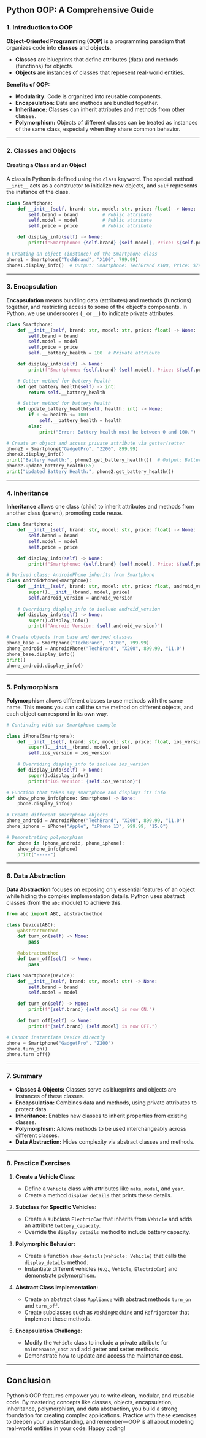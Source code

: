 ## Python OOP: A Comprehensive Guide

### 1. Introduction to OOP

**Object-Oriented Programming (OOP)** is a programming paradigm that organizes code into **classes** and **objects**.  
- **Classes** are blueprints that define attributes (data) and methods (functions) for objects.  
- **Objects** are instances of classes that represent real-world entities.

**Benefits of OOP:**  
- **Modularity:** Code is organized into reusable components.  
- **Encapsulation:** Data and methods are bundled together.  
- **Inheritance:** Classes can inherit attributes and methods from other classes.  
- **Polymorphism:** Objects of different classes can be treated as instances of the same class, especially when they share common behavior.

---

### 2. Classes and Objects

#### **Creating a Class and an Object**

A class in Python is defined using the `class` keyword. The special method `__init__` acts as a constructor to initialize new objects, and `self` represents the instance of the class.

```python
class Smartphone:
    def __init__(self, brand: str, model: str, price: float) -> None:
        self.brand = brand         # Public attribute
        self.model = model         # Public attribute
        self.price = price         # Public attribute

    def display_info(self) -> None:
        print(f"Smartphone: {self.brand} {self.model}, Price: ${self.price}")

# Creating an object (instance) of the Smartphone class
phone1 = Smartphone("TechBrand", "X100", 799.99)
phone1.display_info()  # Output: Smartphone: TechBrand X100, Price: $799.99
```

---

### 3. Encapsulation

**Encapsulation** means bundling data (attributes) and methods (functions) together, and restricting access to some of the object's components. In Python, we use underscores (`_` or `__`) to indicate private attributes.

```python
class Smartphone:
    def __init__(self, brand: str, model: str, price: float) -> None:
        self.brand = brand
        self.model = model
        self.price = price
        self.__battery_health = 100  # Private attribute

    def display_info(self) -> None:
        print(f"Smartphone: {self.brand} {self.model}, Price: ${self.price}")

    # Getter method for battery health
    def get_battery_health(self) -> int:
        return self.__battery_health

    # Setter method for battery health
    def update_battery_health(self, health: int) -> None:
        if 0 <= health <= 100:
            self.__battery_health = health
        else:
            print("Error: Battery health must be between 0 and 100.")

# Create an object and access private attribute via getter/setter
phone2 = Smartphone("GadgetPro", "Z200", 899.99)
phone2.display_info()
print("Battery Health:", phone2.get_battery_health())  # Output: Battery Health: 100
phone2.update_battery_health(85)
print("Updated Battery Health:", phone2.get_battery_health())
```

---

### 4. Inheritance

**Inheritance** allows one class (child) to inherit attributes and methods from another class (parent), promoting code reuse.

```python
class Smartphone:
    def __init__(self, brand: str, model: str, price: float) -> None:
        self.brand = brand
        self.model = model
        self.price = price

    def display_info(self) -> None:
        print(f"Smartphone: {self.brand} {self.model}, Price: ${self.price}")

# Derived class: AndroidPhone inherits from Smartphone
class AndroidPhone(Smartphone):
    def __init__(self, brand: str, model: str, price: float, android_version: str) -> None:
        super().__init__(brand, model, price)
        self.android_version = android_version

    # Overriding display_info to include android_version
    def display_info(self) -> None:
        super().display_info()
        print(f"Android Version: {self.android_version}")

# Create objects from base and derived classes
phone_base = Smartphone("TechBrand", "X100", 799.99)
phone_android = AndroidPhone("TechBrand", "X200", 899.99, "11.0")
phone_base.display_info()
print()
phone_android.display_info()
```

---

### 5. Polymorphism

**Polymorphism** allows different classes to use methods with the same name. This means you can call the same method on different objects, and each object can respond in its own way.

```python
# Continuing with our Smartphone example

class iPhone(Smartphone):
    def __init__(self, brand: str, model: str, price: float, ios_version: str) -> None:
        super().__init__(brand, model, price)
        self.ios_version = ios_version

    # Overriding display_info to include ios_version
    def display_info(self) -> None:
        super().display_info()
        print(f"iOS Version: {self.ios_version}")

# Function that takes any smartphone and displays its info
def show_phone_info(phone: Smartphone) -> None:
    phone.display_info()

# Create different smartphone objects
phone_android = AndroidPhone("TechBrand", "X200", 899.99, "11.0")
phone_iphone = iPhone("Apple", "iPhone 13", 999.99, "15.0")

# Demonstrating polymorphism
for phone in [phone_android, phone_iphone]:
    show_phone_info(phone)
    print("-----")
```

---

### 6. Data Abstraction

**Data Abstraction** focuses on exposing only essential features of an object while hiding the complex implementation details. Python uses abstract classes (from the `abc` module) to achieve this.

```python
from abc import ABC, abstractmethod

class Device(ABC):
    @abstractmethod
    def turn_on(self) -> None:
        pass

    @abstractmethod
    def turn_off(self) -> None:
        pass

class Smartphone(Device):
    def __init__(self, brand: str, model: str) -> None:
        self.brand = brand
        self.model = model

    def turn_on(self) -> None:
        print(f"{self.brand} {self.model} is now ON.")

    def turn_off(self) -> None:
        print(f"{self.brand} {self.model} is now OFF.")

# Cannot instantiate Device directly
phone = Smartphone("GadgetPro", "Z200")
phone.turn_on()
phone.turn_off()
```

---

### 7. Summary

- **Classes & Objects:** Classes serve as blueprints and objects are instances of these classes.  
- **Encapsulation:** Combines data and methods, using private attributes to protect data.  
- **Inheritance:** Enables new classes to inherit properties from existing classes.  
- **Polymorphism:** Allows methods to be used interchangeably across different classes.  
- **Data Abstraction:** Hides complexity via abstract classes and methods.

---

### 8. Practice Exercises

1. **Create a Vehicle Class:**  
   - Define a `Vehicle` class with attributes like `make`, `model`, and `year`.  
   - Create a method `display_details` that prints these details.

2. **Subclass for Specific Vehicles:**  
   - Create a subclass `ElectricCar` that inherits from `Vehicle` and adds an attribute `battery_capacity`.  
   - Override the `display_details` method to include battery capacity.

3. **Polymorphic Behavior:**  
   - Create a function `show_details(vehicle: Vehicle)` that calls the `display_details` method.  
   - Instantiate different vehicles (e.g., `Vehicle`, `ElectricCar`) and demonstrate polymorphism.

4. **Abstract Class Implementation:**  
   - Create an abstract class `Appliance` with abstract methods `turn_on` and `turn_off`.  
   - Create subclasses such as `WashingMachine` and `Refrigerator` that implement these methods.

5. **Encapsulation Challenge:**  
   - Modify the `Vehicle` class to include a private attribute for `maintenance_cost` and add getter and setter methods.  
   - Demonstrate how to update and access the maintenance cost.

---

## **Conclusion**

Python’s OOP features empower you to write clean, modular, and reusable code. By mastering concepts like classes, objects, encapsulation, inheritance, polymorphism, and data abstraction, you build a strong foundation for creating complex applications. Practice with these exercises to deepen your understanding, and remember—OOP is all about modeling real-world entities in your code. Happy coding!
